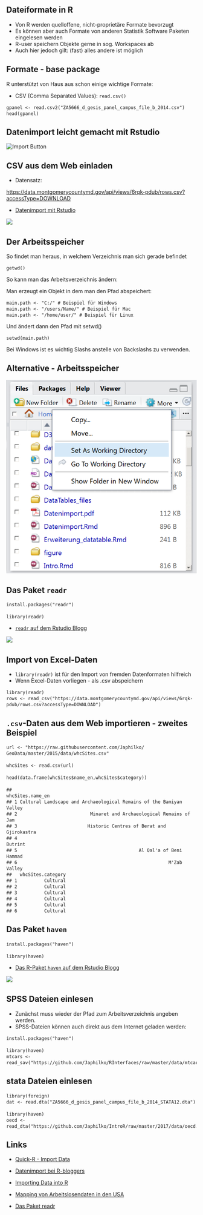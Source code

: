 Dateiformate in R
-----------------

-   Von R werden quelloffene, nicht-proprietäre Formate bevorzugt
-   Es können aber auch Formate von anderen Statistik Software Paketen
    eingelesen werden
-   R-user speichern Objekte gerne in sog. Workspaces ab
-   Auch hier jedoch gilt: (fast) alles andere ist möglich

Formate - base package
----------------------

R unterstützt von Haus aus schon einige wichtige Formate:

-   CSV (Comma Separated Values): `read.csv()`

<!-- -->

    gpanel <- read.csv2("ZA5666_d_gesis_panel_campus_file_b_2014.csv")
    head(gpanel)

Datenimport leicht gemacht mit Rstudio
--------------------------------------

![Import
Button](https://i1.wp.com/thepracticalr.files.wordpress.com/2017/01/rstudio-old-import.png?w=456&ssl=1)

CSV aus dem Web einladen
------------------------

-   Datensatz:

<https://data.montgomerycountymd.gov/api/views/6rqk-pdub/rows.csv?accessType=DOWNLOAD>

-   [Datenimport mit
    Rstudio](https://support.rstudio.com/hc/en-us/articles/218611977-Importing-Data-with-RStudio)

![](https://github.com/Japhilko/IntroR/raw/master/2017/slides/figure/ImportCSVPNG.PNG)

Der Arbeitsspeicher
-------------------

So findet man heraus, in welchem Verzeichnis man sich gerade befindet

    getwd()

So kann man das Arbeitsverzeichnis ändern:

Man erzeugt ein Objekt in dem man den Pfad abspeichert:

    main.path <- "C:/" # Beispiel für Windows
    main.path <- "/users/Name/" # Beispiel für Mac
    main.path <- "/home/user/" # Beispiel für Linux

Und ändert dann den Pfad mit setwd()

    setwd(main.path)

Bei Windows ist es wichtig Slashs anstelle von Backslashs zu verwenden.

Alternative - Arbeitsspeicher
-----------------------------

![](https://github.com/Japhilko/IntroR/raw/master/2017/slides/figure/SetWD.PNG)

Das Paket `readr`
-----------------

    install.packages("readr")

    library(readr)

-   [`readr` auf dem Rstudio
    Blogg](https://blog.rstudio.org/2015/10/28/readr-0-2-0/)

![](https://github.com/Japhilko/IntroR/raw/master/2017/slides/figure/readrRstudioBlogg.PNG)

Import von Excel-Daten
----------------------

-   `library(readr)` ist für den Import von fremden Datenformaten
    hilfreich
-   Wenn Excel-Daten vorliegen - als .csv abspeichern

<!-- -->

    library(readr)
    rows <- read_csv("https://data.montgomerycountymd.gov/api/views/6rqk-pdub/rows.csv?accessType=DOWNLOAD")

`.csv`-Daten aus dem Web importieren - zweites Beispiel
-------------------------------------------------------

    url <- "https://raw.githubusercontent.com/Japhilko/
    GeoData/master/2015/data/whcSites.csv"

    whcSites <- read.csv(url) 

    head(data.frame(whcSites$name_en,whcSites$category))

    ##                                                      whcSites.name_en
    ## 1 Cultural Landscape and Archaeological Remains of the Bamiyan Valley
    ## 2                           Minaret and Archaeological Remains of Jam
    ## 3                          Historic Centres of Berat and Gjirokastra 
    ## 4                                                             Butrint
    ## 5                                             Al Qal'a of Beni Hammad
    ## 6                                                        M'Zab Valley
    ##   whcSites.category
    ## 1          Cultural
    ## 2          Cultural
    ## 3          Cultural
    ## 4          Cultural
    ## 5          Cultural
    ## 6          Cultural

Das Paket `haven`
-----------------

    install.packages("haven")

    library(haven)

-   [Das R-Paket `haven` auf dem Rstudio
    Blogg](https://blog.rstudio.org/2016/10/04/haven-1-0-0/)

![](figure/havenRstudioBlogg.PNG)

SPSS Dateien einlesen
---------------------

-   Zunächst muss wieder der Pfad zum Arbeitsverzeichnis angeben werden.
-   SPSS-Dateien können auch direkt aus dem Internet geladen werden:

<!-- -->

    install.packages("haven")

    library(haven)
    mtcars <- read_sav("https://github.com/Japhilko/RInterfaces/raw/master/data/mtcars.sav")

stata Dateien einlesen
----------------------

    library(foreign)
    dat <- read.dta("ZA5666_d_gesis_panel_campus_file_b_2014_STATA12.dta")

    library(haven)
    oecd <- read_dta("https://github.com/Japhilko/IntroR/raw/master/2017/data/oecd.dta")

Links
-----

-   [Quick-R - Import
    Data](http://www.statmethods.net/input/importingdata.html)

-   [Datenimport bei
    R-bloggers](https://www.r-bloggers.com/importing-data-into-r-part-ii/)

-   [Importing Data into
    R](https://thepracticalr.wordpress.com/2016/09/23/importing-data-into-r/)

-   [Mapping von Arbeitslosendaten in den
    USA](https://www.r-bloggers.com/mapping-unemployment-data-2016/)

-   [Das Paket
    readr](https://www.r-bloggers.com/readrproblems-returns-tidy-data/)
